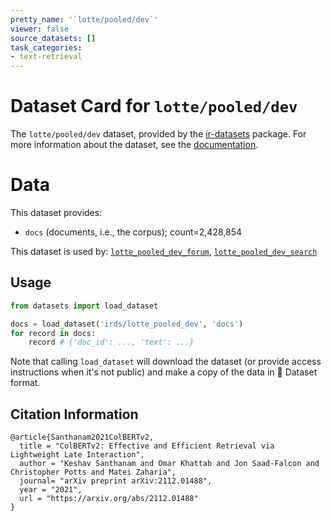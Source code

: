 ```yaml
---
pretty_name: '`lotte/pooled/dev`'
viewer: false
source_datasets: []
task_categories:
- text-retrieval
---
```


# Dataset Card for `lotte/pooled/dev`

The `lotte/pooled/dev` dataset, provided by the [ir-datasets](https://ir-datasets.com/) package.
For more information about the dataset, see the [documentation](https://ir-datasets.com/lotte#lotte/pooled/dev).

# Data

This dataset provides:
 - `docs` (documents, i.e., the corpus); count=2,428,854


This dataset is used by: [`lotte_pooled_dev_forum`](https://huggingface.co/datasets/irds/lotte_pooled_dev_forum), [`lotte_pooled_dev_search`](https://huggingface.co/datasets/irds/lotte_pooled_dev_search)


## Usage

```python
from datasets import load_dataset

docs = load_dataset('irds/lotte_pooled_dev', 'docs')
for record in docs:
    record # {'doc_id': ..., 'text': ...}

```

Note that calling `load_dataset` will download the dataset (or provide access instructions when it's not public) and make a copy of the
data in 🤗 Dataset format.

## Citation Information

```
@article{Santhanam2021ColBERTv2,
  title = "ColBERTv2: Effective and Efficient Retrieval via Lightweight Late Interaction",
  author = "Keshav Santhanam and Omar Khattab and Jon Saad-Falcon and Christopher Potts and Matei Zaharia", 
  journal= "arXiv preprint arXiv:2112.01488",
  year = "2021",
  url = "https://arxiv.org/abs/2112.01488"
}
```
